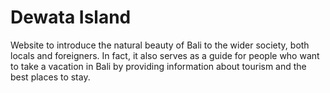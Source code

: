 ﻿# Dewata Island
 Website to introduce the natural beauty of Bali to the wider society, both locals and foreigners. In fact, it also serves as a guide for people who want to take a vacation in Bali by providing information about tourism and the best places to stay.
